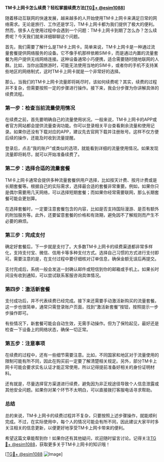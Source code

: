 **TM卡上网卡怎么续费？轻松掌握续费方法[[TG💪+ @esim1088](https://t.me/s/esim1088)]**

随着移动互联网的快速发展，越来越多的人开始使用TM卡上网卡来满足日常的网络需求。无论是旅行、工作还是学习，TM卡上网卡都为我们提供了极大的便利。然而，很多人在使用过程中会遇到一个问题：TM卡上网卡到期了怎么办？怎么续费呢？今天我们就来详细聊聊这个问题。

首先，我们需要了解什么是TM卡上网卡。简单来说，TM卡上网卡是一种通过流量套餐提供网络服务的设备。它不像手机那样依赖SIM卡，而是通过内置的流量套餐为用户提供无线网络连接。这种设备通常小巧便携，适合需要随时随地联网的人群。比如，当你出国旅游时，可能无法使用当地的SIM卡，或者你的手机不支持某些地区的网络制式，这时TM卡上网卡就是一个非常好的选择。

那么，当我们的TM卡上网卡流量即将耗尽时，该如何续费呢？其实，续费的过程并不复杂，但需要按照一定的步骤进行操作。接下来，我会分步骤为你讲解具体的续费流程。

### 第一步：检查当前流量使用情况

在续费之前，首先要明确自己的流量使用状况。一般来说，TM卡上网卡的APP或者官方网站都会提供流量查询功能。你可以登录相关平台查看剩余流量和使用记录。如果你还没有下载对应的APP，建议先去官网下载并注册账号。这样不仅方便后续的操作，还能及时收到流量提醒。

登录后，点击“我的账户”或类似的选项，就能看到详细的流量使用情况。如果发现流量即将耗尽，就可以开始准备续费了。

### 第二步：选择合适的流量套餐

TM卡上网卡通常会提供多种流量套餐供用户选择，比如按天计费、按月计费或是长期套餐等。根据自己的实际需求，选择最合适的套餐非常重要。例如，如果你只是偶尔需要用几天网络，可以选择短期套餐；而如果你经常需要联网，那么长期套餐可能会更划算。

在选择套餐时，一定要注意套餐包含的内容，比如是否支持国际漫游、是否有额外的附加服务等。此外，还要留意套餐的价格和有效期，避免因不了解规则而产生不必要的麻烦。

### 第三步：完成支付

确定好套餐后，下一步就是支付了。大多数TM卡上网卡的续费渠道都非常多样化，支持支付宝、微信、信用卡等多种支付方式。选择自己习惯的方式进行支付即可。需要注意的是，在支付过程中要仔细核对订单信息，确保金额无误后再提交。

支付完成后，系统一般会发送一封确认邮件或短信到你的邮箱或手机上。如果长时间没有收到通知，可以尝试联系客服咨询具体情况。

### 第四步：激活新套餐

支付成功后，并不代表续费已经完成。接下来还需要手动激活新购买的流量套餐。这一步也很简单，通常只需登录账户页面，找到“激活新套餐”按钮，按照提示一步步操作即可。

有些情况下，新套餐可能会自动生效，无需手动操作。但为了保险起见，最好还是检查一下设备上的网络状态，确保一切正常。

### 第五步：注意事项

在续费的过程中，还有一些细节需要注意。比如，不同国家和地区对于流量使用的限制可能有所不同，因此在购买前一定要了解清楚相关规定。另外，部分TM卡上网卡可能会要求实名认证才能正常使用，所以记得提前准备好相关的身份证明材料。

还有就是，尽量选择官方渠道进行续费，避免因为非正规途径导致个人信息泄露或其他安全问题。如果你对某个环节不太明白，可以直接拨打客服电话寻求帮助。

### 总结

总的来说，TM卡上网卡的续费过程并不复杂，只要按照上述步骤操作，就能顺利完成。不过，在实际使用中，每个人的情况可能会有所不同，因此建议大家平时多关注相关的信息更新，以便更好地享受TM卡上网卡带来的便利。

希望这篇文章能帮到你！如果你还有其他疑问，欢迎随时留言讨论。记得关注[TG💪+ @esim1088](https://t.me/s/esim1088)，获取更多关于TM卡上网卡的知识哦！

[[TG💪+ @esim1088](https://t.me/s/esim1088) ![Image](https://i.postimg.cc/4NQfJmqS/Snipaste-2025-05-13-00-14-12.png)]